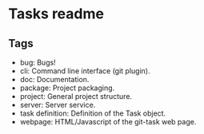 # Tasks readme

## Tags

- bug: Bugs!
- cli: Command line interface (git plugin).
- doc: Documentation.
- package: Project packaging.
- project: General project structure. 
- server: Server service.
- task definition: Definition of the Task object.   
- webpage: HTML/Javascript of the git-task web page.